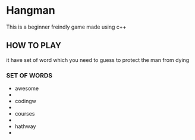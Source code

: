 # Hangman
This is a beginner freindly game made using c++

## HOW TO PLAY
it have set of word which you need to guess to protect the man from dying

### SET OF WORDS 
<ul>
<li>awesome<li>
<li>codingw<li>
<li>courses<li>
<li>hathway<li>
</ul>
